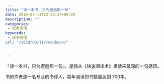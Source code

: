 ```yaml
---
title: "读一本书，只为邂逅那一句"
date: 2018-03-11T22:36:27+08:00
description: ""
categories:
 - 思考感悟
keywords:
 - 读书感悟
url: "/2018/03/11/readbook/"


---
```


『读一本书，只为邂逅那一句』，是我从《快速阅读术》里读来最深的一句感悟。

书的作者是一名专业的书评人，每年阅读的书数量达到 700本。

